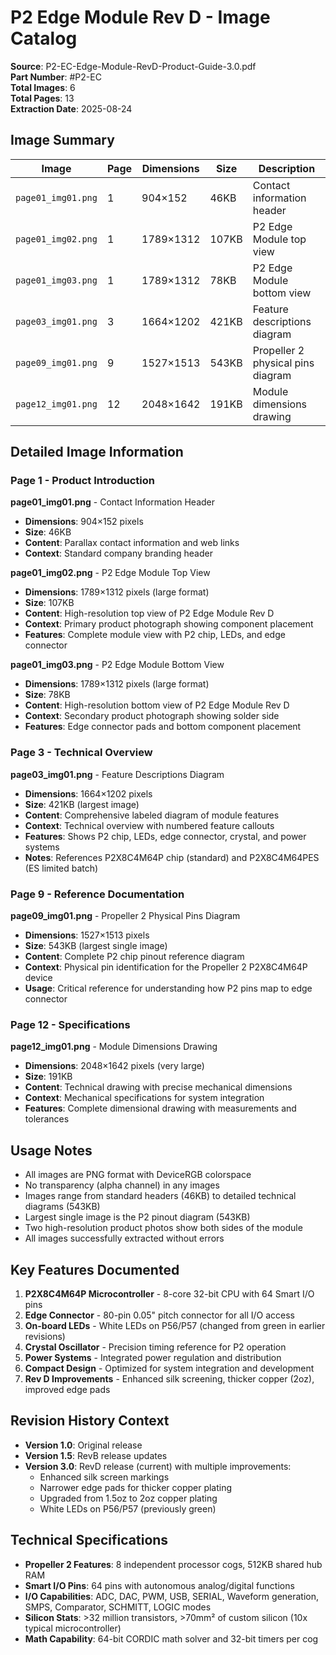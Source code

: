 # P2 Edge Module Rev D - Image Catalog

**Source**: P2-EC-Edge-Module-RevD-Product-Guide-3.0.pdf  
**Part Number**: #P2-EC  
**Total Images**: 6  
**Total Pages**: 13  
**Extraction Date**: 2025-08-24  

## Image Summary

| Image | Page | Dimensions | Size | Description |
|-------|------|------------|------|-------------|
| `page01_img01.png` | 1 | 904×152 | 46KB | Contact information header |
| `page01_img02.png` | 1 | 1789×1312 | 107KB | P2 Edge Module top view |
| `page01_img03.png` | 1 | 1789×1312 | 78KB | P2 Edge Module bottom view |
| `page03_img01.png` | 3 | 1664×1202 | 421KB | Feature descriptions diagram |
| `page09_img01.png` | 9 | 1527×1513 | 543KB | Propeller 2 physical pins diagram |
| `page12_img01.png` | 12 | 2048×1642 | 191KB | Module dimensions drawing |

## Detailed Image Information

### Page 1 - Product Introduction

**page01_img01.png** - Contact Information Header
- **Dimensions**: 904×152 pixels
- **Size**: 46KB
- **Content**: Parallax contact information and web links
- **Context**: Standard company branding header

**page01_img02.png** - P2 Edge Module Top View
- **Dimensions**: 1789×1312 pixels (large format)
- **Size**: 107KB
- **Content**: High-resolution top view of P2 Edge Module Rev D
- **Context**: Primary product photograph showing component placement
- **Features**: Complete module view with P2 chip, LEDs, and edge connector

**page01_img03.png** - P2 Edge Module Bottom View
- **Dimensions**: 1789×1312 pixels (large format)
- **Size**: 78KB
- **Content**: High-resolution bottom view of P2 Edge Module Rev D
- **Context**: Secondary product photograph showing solder side
- **Features**: Edge connector pads and bottom component placement

### Page 3 - Technical Overview

**page03_img01.png** - Feature Descriptions Diagram
- **Dimensions**: 1664×1202 pixels
- **Size**: 421KB (largest image)
- **Content**: Comprehensive labeled diagram of module features
- **Context**: Technical overview with numbered feature callouts
- **Features**: Shows P2 chip, LEDs, edge connector, crystal, and power systems
- **Notes**: References P2X8C4M64P chip (standard) and P2X8C4M64PES (ES limited batch)

### Page 9 - Reference Documentation

**page09_img01.png** - Propeller 2 Physical Pins Diagram
- **Dimensions**: 1527×1513 pixels
- **Size**: 543KB (largest single image)
- **Content**: Complete P2 chip pinout reference diagram
- **Context**: Physical pin identification for the Propeller 2 P2X8C4M64P device
- **Usage**: Critical reference for understanding how P2 pins map to edge connector

### Page 12 - Specifications

**page12_img01.png** - Module Dimensions Drawing
- **Dimensions**: 2048×1642 pixels (very large)
- **Size**: 191KB
- **Content**: Technical drawing with precise mechanical dimensions
- **Context**: Mechanical specifications for system integration
- **Features**: Complete dimensional drawing with measurements and tolerances

## Usage Notes

- All images are PNG format with DeviceRGB colorspace
- No transparency (alpha channel) in any images
- Images range from standard headers (46KB) to detailed technical diagrams (543KB)
- Largest single image is the P2 pinout diagram (543KB)
- Two high-resolution product photos show both sides of the module
- All images successfully extracted without errors

## Key Features Documented

1. **P2X8C4M64P Microcontroller** - 8-core 32-bit CPU with 64 Smart I/O pins
2. **Edge Connector** - 80-pin 0.05" pitch connector for all I/O access
3. **On-board LEDs** - White LEDs on P56/P57 (changed from green in earlier revisions)
4. **Crystal Oscillator** - Precision timing reference for P2 operation
5. **Power Systems** - Integrated power regulation and distribution
6. **Compact Design** - Optimized for system integration and development
7. **Rev D Improvements** - Enhanced silk screening, thicker copper (2oz), improved edge pads

## Revision History Context

- **Version 1.0**: Original release
- **Version 1.5**: RevB release updates
- **Version 3.0**: RevD release (current) with multiple improvements:
  - Enhanced silk screen markings
  - Narrower edge pads for thicker copper plating
  - Upgraded from 1.5oz to 2oz copper plating
  - White LEDs on P56/P57 (previously green)

## Technical Specifications

- **Propeller 2 Features**: 8 independent processor cogs, 512KB shared hub RAM
- **Smart I/O Pins**: 64 pins with autonomous analog/digital functions
- **I/O Capabilities**: ADC, DAC, PWM, USB, SERIAL, Waveform generation, SMPS, Comparator, SCHMITT, LOGIC modes
- **Silicon Stats**: >32 million transistors, >70mm² of custom silicon (10x typical microcontroller)
- **Math Capability**: 64-bit CORDIC math solver and 32-bit timers per cog